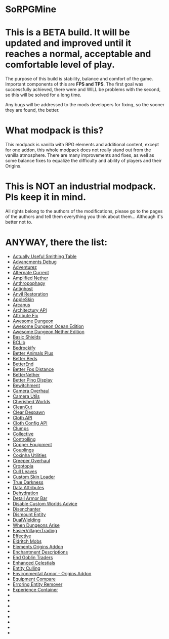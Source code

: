 # SoRPGMine

# This is a BETA build. It will be updated and improved until it reaches a normal, acceptable and comfortable level of play.

The purpose of this build is stability, balance and comfort of the game. Important components of this are **FPS and TPS**. The first goal was successfully achieved, there were and WILL be problems with the second, so this will be solved for a long time.

Any bugs will be addressed to the mods developers for fixing, so the sooner they are found, the better.

# What modpack is this?
This modpack is vanilla with RPG elements and additional content, except for one addon, this whole modpack does not really stand out from the vanilla atmosphere. There are many improvements and fixes, as well as some balance fixes to equalize the difficulty and ability of players and their Origins.

# This is NOT an industrial modpack. Pls keep it in mind.

All rights belong to the authors of the modifications, please go to the pages of the authors and tell them everything you think about them... Although it's better not to.

# ANYWAY, there the list:

- [Actually Useful Smithing Table](https://www.curseforge.com/minecraft/mc-mods/actually-useful-smithing-table-fabric/)
- [Advancments Debug](https://www.curseforge.com/minecraft/mc-mods/advancements-debug)
- [Adventurez](https://www.curseforge.com/minecraft/mc-mods/adventurez)
- [Alternate Current](https://www.curseforge.com/minecraft/mc-mods/alternate-current)
- [Amplified Nether](https://www.curseforge.com/minecraft/mc-mods/amplified-nether)
- [Anthropophagy](https://www.curseforge.com/minecraft/mc-mods/anthropophagy)
- [Antighost](https://www.curseforge.com/minecraft/mc-mods/antighost)
- [Anvil Restoration](https://www.curseforge.com/minecraft/mc-mods/anvil-restoration-fabric)
- [AppleSkin](https://www.curseforge.com/minecraft/mc-mods/appleskin)
- [Arcanus](https://www.curseforge.com/minecraft/mc-mods/arcanus)
- [Architectury API](https://www.curseforge.com/minecraft/mc-mods/architectury-fabric)
- [Attribute Fix](https://www.curseforge.com/minecraft/mc-mods/attribute)
- [Awesome Dungeon](https://www.curseforge.com/minecraft/mc-mods/awesome-dungeon-fabric)
- [Awesome Dungeon Ocean Edition](https://www.curseforge.com/minecraft/mc-mods/awesome-dungeon-edition-ocean-fabric)
- [Awesome Dungeon Nether Edition](https://www.curseforge.com/minecraft/mc-mods/awesome-dungeon-nether-fabric)
- [Basic Shields](https://www.curseforge.com/minecraft/mc-mods/basic-shields-fabric)
- [BCLib](https://www.curseforge.com/minecraft/mc-mods/bclib)
- [Bedrockify](https://www.curseforge.com/minecraft/mc-mods/bedrockify)
- [Better Animals Plus](https://www.curseforge.com/minecraft/mc-mods/betteranimalsplus)
- [Better Beds](https://www.curseforge.com/minecraft/mc-mods/better-beds)
- [BetterEnd](https://www.curseforge.com/minecraft/mc-mods/betterend)
- [Better Fps Distance](https://www.curseforge.com/minecraft/mc-mods/better-fps-render-distance)
- [BetterNether](https://www.curseforge.com/minecraft/mc-mods/betternether)
- [Better Ping Display](https://www.curseforge.com/minecraft/mc-mods/better-ping-display-fabric)
- [Bewitchment](https://www.curseforge.com/minecraft/mc-mods/bewitchment)
- [Camera Overhaul](https://www.curseforge.com/minecraft/mc-mods/cameraoverhaul)
- [Camera Utils](https://www.curseforge.com/minecraft/mc-mods/camera-utils)
- [Cherished Worlds](https://www.curseforge.com/minecraft/mc-mods/cherished-worlds-fabric)
- [CleanCut](https://www.curseforge.com/minecraft/mc-mods/cleancut)
- [Clear Despawn](https://www.curseforge.com/minecraft/mc-mods/clear-despawn-fabric)
- [Cloth API](https://www.curseforge.com/minecraft/mc-mods/cloth-api)
- [Cloth Config API](https://www.curseforge.com/minecraft/mc-mods/cloth-config)
- [Clumps](https://www.curseforge.com/minecraft/mc-mods/clumps)
- [Collective](https://www.curseforge.com/minecraft/mc-mods/collective-fabric)
- [Controlling](https://www.curseforge.com/minecraft/mc-mods/controlling)
- [Copper Equipment](https://www.curseforge.com/minecraft/mc-mods/copper-equipment)
- [Couplings](https://www.curseforge.com/minecraft/mc-mods/couplings)
- [Coxinha Utilities](https://www.curseforge.com/minecraft/mc-mods/coxinha-utilities)
- [Creeper Overhaul](https://www.curseforge.com/minecraft/mc-mods/creeper-overhaul)
- [Croptopia](https://www.curseforge.com/minecraft/mc-mods/croptopia-fabric)
- [Cull Leaves](https://www.curseforge.com/minecraft/mc-mods/cull-leaves)
- [Custom Skin Loader](https://www.curseforge.com/minecraft/mc-mods/customskinloader)
- [True Darkness](https://www.curseforge.com/minecraft/mc-mods/true-darkness)
- [Data Attributes](https://www.curseforge.com/minecraft/mc-mods/data-attributes)
- [Dehydration](https://www.curseforge.com/minecraft/mc-mods/dehydration)
- [Detail Armor Bar](uhttps://www.curseforge.com/minecraft/mc-mods/detail-armor-barrl)
- [Disable Custom Worlds Advice](https://www.curseforge.com/minecraft/mc-mods/fabric-disable-custom-worlds-advice)
- [Disenchanter](https://www.curseforge.com/minecraft/mc-mods/disenchanter)
- [Dismount Entity](https://www.curseforge.com/minecraft/mc-mods/dismount-entity-fabric)
- [DualWielding](https://www.curseforge.com/minecraft/mc-mods/dualwielding)
- [When Dungeons Arise](https://www.curseforge.com/minecraft/mc-mods/when-dungeons-arise-fabric)
- [EasierVillagerTrading](https://www.curseforge.com/minecraft/mc-mods/easiervillagertrading)
- [Effective](https://www.curseforge.com/minecraft/mc-mods/effective)
- [Eldritch Mobs](https://www.curseforge.com/minecraft/mc-mods/eldritch-mobs)
- [Elements Origins Addon](https://www.curseforge.com/minecraft/mc-mods/elements-an-origins-addon)
- [Enchantment Descriptions](https://www.curseforge.com/minecraft/mc-mods/enchantment-descriptions)
- [End Goblin Traders](https://www.curseforge.com/minecraft/mc-mods/end-goblin-traders-fabric)
- [Enhanced Celestials](https://www.curseforge.com/minecraft/mc-mods/enhanced-celestials-fabric)
- [Entity Culling](https://www.curseforge.com/minecraft/mc-mods/entityculling)
- [Environmental Armor - Origins Addon](https://www.curseforge.com/minecraft/mc-mods/origins-environmental-armor-1-18-1-port)
- [Equipment Compare](https://www.curseforge.com/minecraft/mc-mods/equipment-compare-fabric)
- [Erroring Entity Remover](https://www.curseforge.com/minecraft/mc-mods/erroring-entity-remover)
- [Experience Container](https://www.curseforge.com/minecraft/mc-mods/expcontainer)
- [](url)
- [](url)
- [](url)
- [](url)
- [](url)
- [](url)
- [](url)
- [](url)
